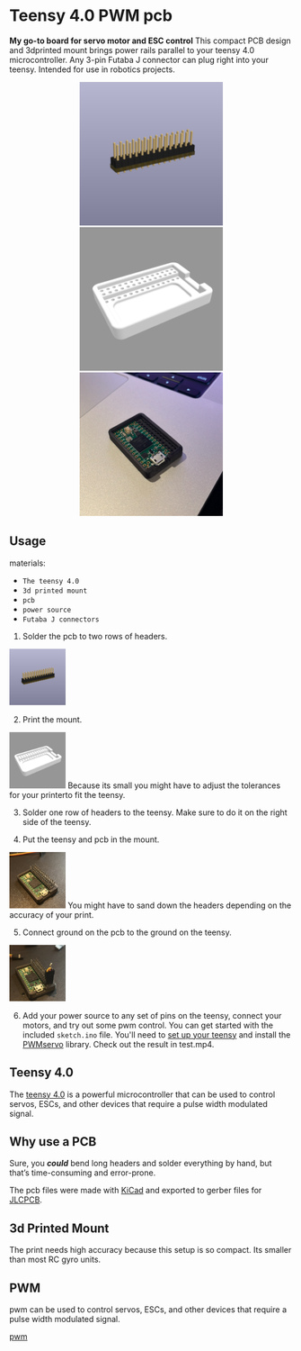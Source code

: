 # Teensy 4.0 PWM pcb

**My go-to board for servo motor and ESC control** 
This compact PCB design and 3dprinted mount brings power rails parallel to your teensy 4.0 microcontroller. Any 3-pin Futaba J connector can plug right into your teensy. Intended for use in robotics projects.

<div align="center">
<img src="pcb/image.png" alt="PCB Image" height="255">
<img src="3d_print/image.png" alt="3D Print Image" height="255">
<img src="./no_pcb.JPG" alt="photo of 3dprint and teensy" height="255">
</div>

## Usage

materials:
- `The teensy 4.0`
- `3d printed mount`
- `pcb`
- `power source`
- `Futaba J connectors`

1. Solder the pcb to two rows of headers.
<img src="pcb/image.png" alt="PCB Image" height="100">

2. Print the mount.
<img src="3d_print/image.png" alt="3D Print Image" height="100">
Because its small you might have to adjust the tolerances for your printerto fit the teensy.

3. Solder one row of headers to the teensy. Make sure to do it on the right side of the teensy.

4. Put the teensy and pcb in the mount.
<img src="assembled.jpg" alt="assembled" height="100">
You might have to sand down the headers depending on the accuracy of your print.

5. Connect ground on the pcb to the ground on the teensy.
<img src="ground.jpg" alt="ground bus connected to teensy" height="100">

6. Add your power source to any set of pins on the teensy, connect your motors, and try out some pwm control.
You can get started with the included `sketch.ino` file. You'll need to [set up your teensy](https://www.pjrc.com/teensy/teensyduino.html) and install the [PWMservo](https://www.pjrc.com/teensy/td_libs_Servo.html) library. Check out the result in test.mp4.



## Teensy 4.0

The [teensy 4.0](https://www.pjrc.com/store/teensy40.html) is a powerful microcontroller that can be used to control servos, ESCs, and other devices that require a pulse width modulated signal. 


## Why use a PCB

Sure, you ***could*** bend long headers and solder everything by hand, but that’s time-consuming and error-prone.

The pcb files were made with [KiCad](https://www.kicad.org) and exported to gerber files for [JLCPCB](https://jlcpcb.com).

## 3d Printed Mount 

The print needs high accuracy because this setup is so compact. Its smaller than most RC gyro units. 

## PWM 

pwm can be used to control servos, ESCs, and other devices that require a pulse width modulated signal.

[pwm](https://en.wikipedia.org/wiki/Pulse-width_modulation)

